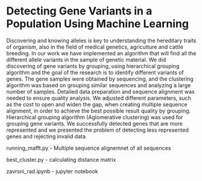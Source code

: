 # Detecting Gene Variants in a Population Using Machine Learning

Discovering and knowing alleles is key to understanding the hereditary traits of organism, also in the field of medical genetics, agriculture and cattle breeding. In our work we have implemented an algorithm that will find all the different allele variants in the sample of genetic material. We did discovering of gene variants by grouping, using hierarchical grouping algorithm and the goal of the research is to identify different variants of genes. The gene samples were obtained by sequencing, and the clustering algorithm was based on grouping similar sequences and analyzing a large number of samples. Detailed data preparation and sequence alignment was needed to ensure quality analysis. We adjusted different parameters, such as the cost to open and widen the gap, when creating multiple sequence alignment, in order to achieve the best possible result quality by grouping. Hierarchical grouping algorithm (Aglomerative clustering) was used for grouping gene variants. We successfully detected genes that are more represented and we presented the problem of detecting less represented genes and rejecting invalid data.

running_mafft.py - Multiple sequence alignemnet of all sequences

best_cluster.py - calculating distance matrix

zavrsni_rad.ipynb - jupyter notebook 

